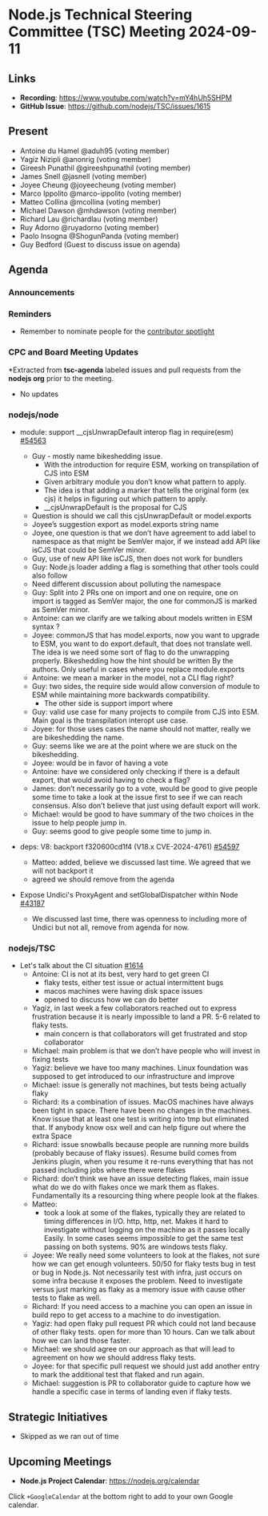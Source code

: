 # Node.js Technical Steering Committee (TSC) Meeting 2024-09-11

## Links

* **Recording**:  <https://www.youtube.com/watch?v=mY4hUh5SHPM>
* **GitHub Issue**: <https://github.com/nodejs/TSC/issues/1615>

## Present

* Antoine du Hamel @aduh95 (voting member)
* Yagiz Nizipli @anonrig (voting member)
* Gireesh Punathil @gireeshpunathil (voting member)
* James Snell @jasnell (voting member)
* Joyee Cheung @joyeecheung (voting member)
* Marco Ippolito @marco-ippolito (voting member)
* Matteo Collina @mcollina (voting member)
* Michael Dawson @mhdawson (voting member)
* Richard Lau @richardlau (voting member)
* Ruy Adorno @ruyadorno (voting member)
* Paolo Insogna @ShogunPanda (voting member)
* Guy Bedford (Guest to discuss issue on agenda)

## Agenda

### Announcements

### Reminders

* Remember to nominate people for the [contributor spotlight](https://github.com/nodejs/node/blob/main/doc/contributing/reconizing-contributors.md#bi-monthly-contributor-spotlight)

### CPC and Board Meeting Updates

*Extracted from **tsc-agenda** labeled issues and pull requests from the **nodejs org** prior to the meeting.

* No updates

### nodejs/node

* module: support __cjsUnwrapDefault interop flag in require(esm) [#54563](https://github.com/nodejs/node/pull/54563)
  * Guy - mostly name bikeshedding issue.
    * With the introduction for require ESM, working on transpilation of CJS into ESM
    * Given arbitrary module you don’t know what pattern to apply.
    * The idea is that adding a marker that tells the original form (ex cjs) it
      helps in figuring out which pattern to apply.
    * __cjsUnwrapDefault is the proposal for CJS
  * Question is should we call this cjsUnwrapDefault or model.exports
  * Joyee’s suggestion export as model.exports string name
  * Joyee, one question is that we don’t have agreement to add label to namespace as
    that might be SemVer major, if we instead add API like isCJS that could be SemVer
    minor.
  * Guy, use of new API like isCJS, then does not work for bundlers
  * Guy: Node.js loader adding a flag is something that other tools could also follow
  * Need different discussion about polluting the namespace
  * Guy: Split into 2 PRs one on import and one on require, one on import is tagged as
    SemVer major, the one for commonJS is marked as SemVer minor.
  * Antoine: can we clarify are we talking about models written in ESM syntax ?
  * Joyee: commonJS that has model.exports, now you want to upgrade to ESM, you want
    to do export.default, that does not translate well. The idea is we need some sort
    of flag to do the unwrapping properly. Bikeshedding how the hint should be written
    By the authors. Only useful in cases where you replace module.exports
  * Antoine: we mean a marker in the model, not a CLI flag right?
  * Guy: two sides, the require side would allow conversion of module to ESM while
    maintaining more backwards compatibility.
    * The other side is support import where
  * Guy: valid use case for many projects to compile from CJS into ESM. Main goal
    is the transpilation interopt use case.
  * Joyee: for those uses cases the name should not matter, really we are bikeshedding
    the name.
  * Guy: seems like we are at the point where we are stuck on the bikeshedding.
  * Joyee: would be in favor of having a vote
  * Antoine: have we considered only checking if there is a default export, that would
    avoid having to check a flag?
  * James: don’t necessarily go to a vote, would be good to give people some time to
    take a look at the issue first to see if we can reach consensus. Also don’t
    believe that just using default export will work.
  * Michael: would be good to have summary of the two choices in the issue to help
    people jump in.
  * Guy: seems good to give people some time to jump in.

* deps: V8: backport f320600cd1f4 (V18.x CVE-2024-4761) [#54597](https://github.com/nodejs/node/pull/54597)
  * Matteo: added, believe we discussed last time. We agreed that we will not backport it
  * agreed we should remove from the agenda

* Expose Undici's ProxyAgent and setGlobalDispatcher within Node [#43187](https://github.com/nodejs/node/issues/43187)
  * We discussed last time, there was openness to including more of Undici but not all, remove
    from agenda for now.

### nodejs/TSC

* Let's talk about the CI situation [#1614](https://github.com/nodejs/TSC/issues/1614)
  * Antoine: CI is not at its best, very hard to get green CI
    * flaky tests, either test issue or actual intermittent bugs
    * macos machines were having disk space issues
    * opened to discuss how we can do better
  * Yagiz, in last week a few collaborators reached out to express frustration because it is nearly
    impossible to land a PR. 5-6 related to flaky tests.
    * main concern is that collaborators will get frustrated and stop collaborator
  * Michael: main problem is that we don’t have people who will invest in fixing tests
  * Yagiz: believe we have too many machines. Linux foundation was supposed to get
    introduced to our infrastructure and improve
  * Michael: issue is generally not machines, but tests being actually flaky
  * Richard: its a combination of issues. MacOS machines have always been tight in space.
    There have been no changes in the machines. Know issue that at least one test is writing into
    tmp but eliminated that. If anybody know osx well and can help figure out where the extra
    Space
  * Richard: issue snowballs because people are running more builds (probably because of
    flaky issues). Resume build comes from Jenkins plugin, when you resume it re-runs
    everything that has not passed including jobs where there were flakes
  * Richard: don’t think we have an issue detecting flakes, main issue what do we do with flakes
    once we mark them as flakes. Fundamentally its a resourcing thing where people look at the
    flakes.
  * Matteo:
    * took a look at some of the flakes, typically they are related to timing differences in I/O. http,
      http, net. Makes it hard to investigate without logging on the machine as it passes locally
      Easily. In some cases seems impossible to get the same test passing on both systems. 90% are windows tests flaky.
  * Joyee: We really need some volunteers to look at the flakes, not sure how we can get enough volunteers. 50/50 for flaky
    tests bug in test or bug in Node.js. Not necessarily test with infra, just occurs on some infra because it exposes
    the problem. Need to investigate versus just marking as flaky as a memory issue with cause other tests to flake as well.
  * Richard: If you need access to a machine you can open an issue in build repo to get access
    to a machine to do investigation.
  * Yagiz: had open flaky pull request PR which could not land because of other flaky tests.
    open for more than 10 hours. Can we talk about how we can land those faster.
  * Michael: we should agree on our approach as that will lead to agreement on how we should
    address flaky tests.
  * Joyee: for that specific pull request we should just add another entry to mark the additional
    test that flaked and run again.
  * Michael: suggestion is PR to collaborator guide to capture how we handle a specific case in
    terms of landing even if flaky tests.

## Strategic Initiatives
* Skipped as we ran out of time

## Upcoming Meetings

* **Node.js Project Calendar**: <https://nodejs.org/calendar>

Click `+GoogleCalendar` at the bottom right to add to your own Google calendar.
